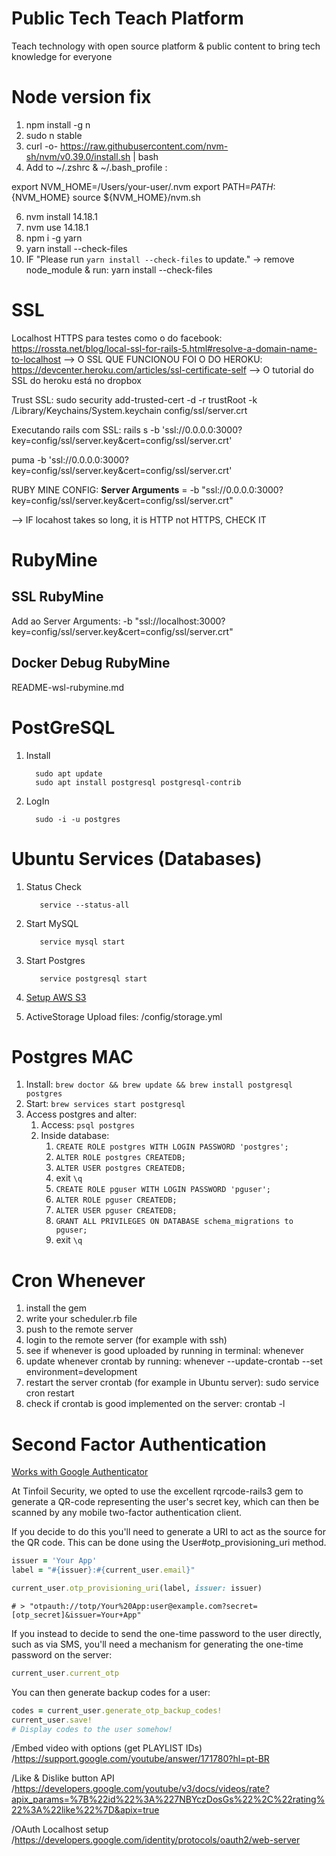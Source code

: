 # Public Tech Teach Platform
Teach technology with open source platform & public content to bring tech knowledge for everyone

# Node version fix

1. npm install -g n
2. sudo n stable
3. curl -o- https://raw.githubusercontent.com/nvm-sh/nvm/v0.39.0/install.sh | bash
4. Add to ~/.zshrc & ~/.bash_profile :

export NVM_HOME=/Users/your-user/.nvm
export PATH=${PATH}:${NVM_HOME}
source ${NVM_HOME}/nvm.sh

6. nvm install 14.18.1
7. nvm use 14.18.1
8. npm i -g yarn
9. yarn install --check-files
10. IF "Please run `yarn install --check-files` to update." -> remove node_module & run: yarn install --check-files 

# SSL
Localhost HTTPS para testes como o do facebook: https://rossta.net/blog/local-ssl-for-rails-5.html#resolve-a-domain-name-to-localhost
--> O SSL QUE FUNCIONOU FOI O DO HEROKU: https://devcenter.heroku.com/articles/ssl-certificate-self
--> O tutorial do SSL do heroku está no dropbox

Trust SSL: sudo security add-trusted-cert -d -r trustRoot -k /Library/Keychains/System.keychain config/ssl/server.crt

Executando rails com SSL: rails s -b 'ssl://0.0.0.0:3000?key=config/ssl/server.key&cert=config/ssl/server.crt'

puma -b 'ssl://0.0.0.0:3000?key=config/ssl/server.key&cert=config/ssl/server.crt'

RUBY MINE CONFIG: __Server Arguments__ = -b "ssl://0.0.0.0:3000?key=config/ssl/server.key&cert=config/ssl/server.crt"

--> IF locahost takes so long, it is HTTP not HTTPS, CHECK IT

# RubyMine

## SSL RubyMine
Add ao Server Arguments: -b "ssl://localhost:3000?key=config/ssl/server.key&cert=config/ssl/server.crt"

## Docker Debug RubyMine
README-wsl-rubymine.md

# PostGreSQL

1. Install
    ```shell
      sudo apt update
      sudo apt install postgresql postgresql-contrib
    ```
1. LogIn
    ```shell
      sudo -i -u postgres
    ```

# Ubuntu Services (Databases) 

1. Status Check
   ```shell
      service --status-all
   ```
1. Start MySQL
   ```shell
      service mysql start
   ```
1. Start Postgres
   ```shell
      service postgresql start
   ```
1. [Setup AWS S3](https://devcenter.heroku.com/articles/s3)

1. ActiveStorage Upload files: /config/storage.yml

# Postgres MAC

1. Install: ``` brew doctor && brew update && brew install postgresql postgres ```
1. Start: ``` brew services start postgresql ```
1. Access postgres and alter:
   1. Access: ``` psql postgres ```
   1. Inside database:
      1. ``` CREATE ROLE postgres WITH LOGIN PASSWORD 'postgres'; ```
      1. ``` ALTER ROLE postgres CREATEDB; ```
      1. ``` ALTER USER postgres CREATEDB; ```
      1. exit ``` \q ```
      1. ``` CREATE ROLE pguser WITH LOGIN PASSWORD 'pguser'; ```
      1. ``` ALTER ROLE pguser CREATEDB; ```
      1. ``` ALTER USER pguser CREATEDB; ```
      1. ``` GRANT ALL PRIVILEGES ON DATABASE schema_migrations to pguser; ```
      1. exit ``` \q ```

# Cron Whenever
1. install the gem
1. write your scheduler.rb file
1. push to the remote server
1. login to the remote server (for example with ssh)
1. see if whenever is good uploaded by running in terminal: whenever
1. update whenever crontab by running:  whenever --update-crontab --set environment=development
1. restart the server crontab (for example in Ubuntu server): sudo service cron restart
1. check if crontab is good implemented on the server: crontab -l

# Second Factor Authentication

[Works with Google Authenticator](https://github.com/tinfoil/devise-two-factor)

At Tinfoil Security, we opted to use the excellent rqrcode-rails3 gem to generate a QR-code representing the user's secret key, which can then be scanned by any mobile two-factor authentication client.

If you decide to do this you'll need to generate a URI to act as the source for the QR code. This can be done using the User#otp_provisioning_uri method.
```ruby
issuer = 'Your App'
label = "#{issuer}:#{current_user.email}"

current_user.otp_provisioning_uri(label, issuer: issuer)
```

``` # > "otpauth://totp/Your%20App:user@example.com?secret=[otp_secret]&issuer=Your+App" ```

If you instead to decide to send the one-time password to the user directly, such as via SMS, you'll need a mechanism for generating the one-time password on the server:
```ruby
current_user.current_otp
```

You can then generate backup codes for a user:
```ruby
codes = current_user.generate_otp_backup_codes!
current_user.save!
# Display codes to the user somehow!
```

/Embed video with options (get PLAYLIST IDs)
/https://support.google.com/youtube/answer/171780?hl=pt-BR

/Like & Dislike button API
/https://developers.google.com/youtube/v3/docs/videos/rate?apix_params=%7B%22id%22%3A%227NBYczDosGs%22%2C%22rating%22%3A%22like%22%7D&apix=true

/OAuth Localhost setup
/https://developers.google.com/identity/protocols/oauth2/web-server
